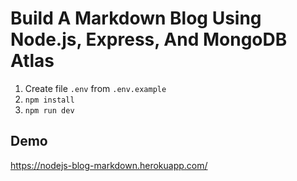 # Build A Markdown Blog Using Node.js, Express, And MongoDB Atlas

1. Create file `.env` from `.env.example`
2. `npm install`
3. `npm run dev`

## Demo
https://nodejs-blog-markdown.herokuapp.com/
